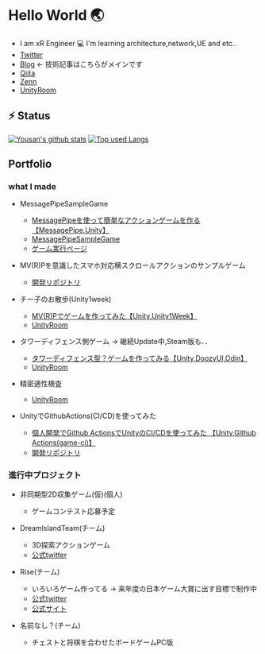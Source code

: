 # Hello World 🌏
-  I am xR Engineer 💻 I'm learning architecture,network,UE and etc..
- [Twitter](https://twitter.com/ayousanz)
- [Blog](https://ayousanz.hatenadiary.jp/) ← 技術記事はこちらがメインです
- [Qiita](https://qiita.com/ayousanz)
- [Zenn](https://zenn.dev/ayousanz)
- [UnityRoom](https://unityroom.com/users/ayousanz)


## ⚡ Status
[![Yousan's github stats](https://readme-stats.psbss.vercel.app/api?username=ayutaz&count_private=true&show_icons=true&theme=algolia)](https://github.com/ayutaz/)
[![Top used Langs](https://readme-stats.psbss.vercel.app/api/top-langs/?username=ayutaz&hide=php,blade&layout=compact&theme=algolia)](https://github.com/ayutaz/)


## Portfolio

### what I made

- MessagePipeSampleGame
  - [MessagePipeを使って簡単なアクションゲームを作る【MessagePipe,Unity】](https://ayousanz.hatenadiary.jp/entry/2021/06/01/MessagePipe%E3%82%92%E4%BD%BF%E3%81%A3%E3%81%A6%E7%B0%A1%E5%8D%98%E3%81%AA%E3%82%A2%E3%82%AF%E3%82%B7%E3%83%A7%E3%83%B3%E3%82%B2%E3%83%BC%E3%83%A0%E3%82%92%E4%BD%9C%E3%82%8B%E3%80%90MessagePipe%2CUnit)
  - [MessagePipeSampleGame](https://github.com/ayutaz/MessagePipeSampleGame)
  - [ゲーム実行ページ](https://ayutaz.github.io/MessagePipeSampleGame/WebGL/WebGL/)

- MV(R)Pを意識したスマホ対応横スクロールアクションのサンプルゲーム
  - [開発リポジトリ](https://github.com/ayutaz/HeartDrivenCasualGame)

- チー子のお散歩(Unity1week)
  - [MV(R)Pでゲームを作ってみた【Unity,Unity1Week】](https://ayousanz.hatenadiary.jp/entry/2021/05/03/MV%28R%29P%E3%81%A7%E3%82%B2%E3%83%BC%E3%83%A0%E3%82%92%E4%BD%9C%E3%81%A3%E3%81%9F%E3%80%90Unity%2CUnity1Week%E3%80%91)
  - [UnityRoom](https://unityroom.com/games/yousan_unity1week_0426)

- タワーディフェンス側ゲーム → 継続Update中,Steam版も．．
  - [タワーディフェンス型？ゲームを作ってみる【Unity,DoozyUI,Odin】](https://ayousanz.hatenadiary.jp/entry/2020/12/14/Photon%E3%82%92%E4%BD%BF%E3%81%84%E3%81%93%E3%81%AA%E3%81%97%E3%81%9F%E3%81%84_%230%28%E6%BA%96%E5%82%99%E7%B7%A8%29%E3%80%90Unity%2CPhoton%E3%80%91)
  - [UnityRoom](https://unityroom.com/games/lvupbrave)

- 精密適性検査
  - [UnityRoom](https://unityroom.com/games/seimitsu)

- UnityでGithubActions(CI/CD)を使ってみた
  - [個人開発でGithub ActionsでUnityのCI/CDを使ってみた 【Unity,Github Actions(game-ci)】](https://ayousanz.hatenadiary.jp/entry/2021/05/27/%E5%80%8B%E4%BA%BA%E9%96%8B%E7%99%BA%E3%81%A7Github_Actions%E3%81%A7Unity%E3%81%AECI/CD%E3%82%92%E4%BD%BF%E3%81%A3%E3%81%A6%E3%81%BF%E3%81%9F_%E3%80%90Unity%2CGithub_Actions%28game-ci%29%E3%80%91)
  - [開発リポジトリ](https://github.com/ayutaz/Unity-CITest-GameCI)

### 進行中プロジェクト
- 非同期型2D収集ゲーム(仮)(個人)
  - ゲームコンテスト応募予定

- DreamIslandTeam(チーム)
  - 3D探索アクションゲーム
  - [公式twitter](https://twitter.com/HUNTERH98736415)
  
- Rise(チーム)
  - いろいろゲーム作ってる → 来年度の日本ゲーム大賞に出す目標で制作中
  - [公式twitter](https://twitter.com/Risegameteam)
  - [公式サイト](https://dubd8946.wixsite.com/risegameteam)

- 名前なし？(チーム)
  - チェストと将棋を合わせたボードゲームPC版

